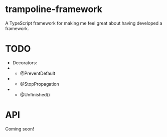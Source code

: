 # trampoline-framework
A TypeScript framework for making me feel great about having developed a framework.

# TODO

* Decorators:
* - @PreventDefault
* - @StopPropagation
* - @Unfinished()

# API
Coming soon!
